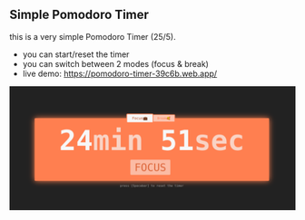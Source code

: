 ## Simple Pomodoro Timer
this is a very simple Pomodoro Timer (25/5).
- you can start/reset the timer
- you can switch between 2 modes (focus & break)
- live demo: https://pomodoro-timer-39c6b.web.app/
<div style="text-align: center;">
  <img src="./resources/screenshot.png" />
</div>
